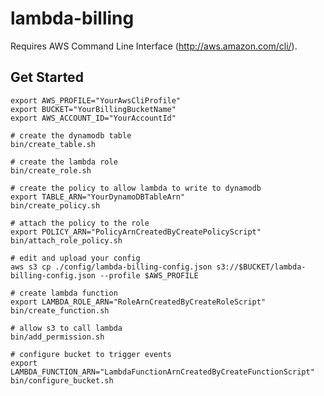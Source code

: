 lambda-billing
==============

Requires AWS Command Line Interface (http://aws.amazon.com/cli/).

Get Started
-----------

    export AWS_PROFILE="YourAwsCliProfile"
    export BUCKET="YourBillingBucketName"
    export AWS_ACCOUNT_ID="YourAccountId"

    # create the dynamodb table
    bin/create_table.sh

    # create the lambda role
    bin/create_role.sh

    # create the policy to allow lambda to write to dynamodb
    export TABLE_ARN="YourDynamoDBTableArn"
    bin/create_policy.sh

    # attach the policy to the role
    export POLICY_ARN="PolicyArnCreatedByCreatePolicyScript"
    bin/attach_role_policy.sh

    # edit and upload your config
    aws s3 cp ./config/lambda-billing-config.json s3://$BUCKET/lambda-billing-config.json --profile $AWS_PROFILE

    # create lambda function
    export LAMBDA_ROLE_ARN="RoleArnCreatedByCreateRoleScript"
    bin/create_function.sh

    # allow s3 to call lambda
    bin/add_permission.sh

    # configure bucket to trigger events
    export LAMBDA_FUNCTION_ARN="LambdaFunctionArnCreatedByCreateFunctionScript"
    bin/configure_bucket.sh
